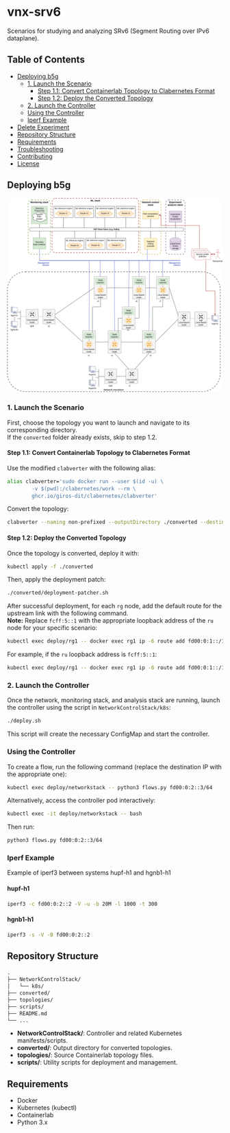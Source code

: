 # vnx-srv6

Scenarios for studying and analyzing SRv6 (Segment Routing over IPv6 dataplane).

## Table of Contents

- [Deploying b5g](#deploying-b5g)
    - [1. Launch the Scenario](#1-launch-the-scenario)
        - [Step 1.1: Convert Containerlab Topology to Clabernetes Format](#step-11-convert-containerlab-topology-to-clabernetes-format)
        - [Step 1.2: Deploy the Converted Topology](#step-12-deploy-the-converted-topology)
    - [2. Launch the Controller](#2-launch-the-controller)
    - [Using the Controller](#using-the-controller)
    - [Iperf Example](#iperf-example)
- [Delete Experiment](#delete-experiment)
- [Repository Structure](#repository-structure)
- [Requirements](#requirements)
- [Troubleshooting](#troubleshooting)
- [Contributing](#contributing)
- [License](#license)

## Deploying b5g

![SRv6 Scenario Overview](img/topologiafinalfullacross.png)

### 1. Launch the Scenario

First, choose the topology you want to launch and navigate to its corresponding directory.  
If the `converted` folder already exists, skip to step 1.2.

#### Step 1.1: Convert Containerlab Topology to Clabernetes Format

Use the modified `clabverter` with the following alias:

```bash
alias clabverter='sudo docker run --user $(id -u) \
        -v $(pwd):/clabernetes/work --rm \
        ghcr.io/giros-dit/clabernetes/clabverter'
```

Convert the topology:

```bash
clabverter --naming non-prefixed --outputDirectory ./converted --destinationNamespace across-tc32
```

#### Step 1.2: Deploy the Converted Topology

Once the topology is converted, deploy it with:

```bash
kubectl apply -f ./converted
```

Then, apply the deployment patch:

```bash
./converted/deployment-patcher.sh
```

After successful deployment, for each `rg` node, add the default route for the upstream link with the following command.  
**Note:** Replace `fcff:5::1` with the appropriate loopback address of the `ru` node for your specific scenario:

```bash
kubectl exec deploy/rg1 -- docker exec rg1 ip -6 route add fd00:0:1::/127 encap seg6 mode encap segs <ru-loopback-ip> dev eth1
```

For example, if the `ru` loopback address is `fcff:5::1`:

```bash
kubectl exec deploy/rg1 -- docker exec rg1 ip -6 route add fd00:0:1::/127 encap seg6 mode encap segs fcff:5::1 dev eth1
```

### 2. Launch the Controller

Once the network, monitoring stack, and analysis stack are running, launch the controller using the script in `NetworkControlStack/k8s`:

```bash
./deploy.sh
```

This script will create the necessary ConfigMap and start the controller.

### Using the Controller

To create a flow, run the following command (replace the destination IP with the appropriate one):

```bash
kubectl exec deploy/networkstack -- python3 flows.py fd00:0:2::3/64
```

Alternatively, access the controller pod interactively:

```bash
kubectl exec -it deploy/networkstack -- bash
```

Then run:

```bash
python3 flows.py fd00:0:2::3/64
```

### Iperf Example

Example of iperf3 between systems hupf-h1 and hgnb1-h1

#### hupf-h1

```bash
iperf3 -c fd00:0:2::2 -V -u -b 20M -l 1000 -t 300
```

#### hgnb1-h1

```bash
iperf3 -s -V -B fd00:0:2::2
```

## Repository Structure

```
.
├── NetworkControlStack/
│   └── k8s/
├── converted/
├── topologies/
├── scripts/
├── README.md
└── ...
```

- **NetworkControlStack/**: Controller and related Kubernetes manifests/scripts.
- **converted/**: Output directory for converted topologies.
- **topologies/**: Source Containerlab topology files.
- **scripts/**: Utility scripts for deployment and management.

## Requirements

- Docker
- Kubernetes (kubectl)
- Containerlab
- Python 3.x
